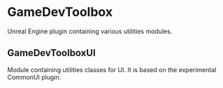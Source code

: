 # GameDevToolbox
Unreal Engine plugin containing various utilities modules.

## GameDevToolboxUI
Module containing utilities classes for UI. It is based on the experimental CommonUI plugin.